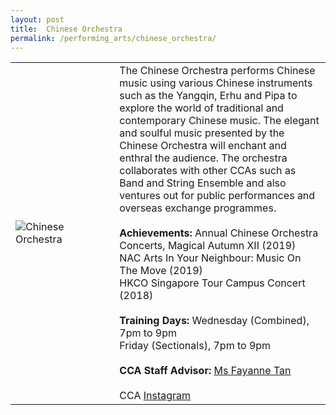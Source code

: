 ```yaml
---
layout: post
title:  Chinese Orchestra
permalink: /performing_arts/chinese_orchestra/
---
```


<div>
<table>
    <tr>
        <td style="width:33%"><image src="{{site.baseurl}}/images/CCA_chinese_orchestra.jpg" style="display:block;margin-left:auto;margin-right:auto;" alt="Chinese Orchestra"></image></td>
        <td>
        The Chinese Orchestra performs Chinese music using various Chinese instruments such as the Yangqin, Erhu and Pipa to explore the world of traditional and contemporary Chinese music. The elegant and soulful music presented by the Chinese Orchestra will enchant and enthral the audience. The orchestra collaborates with other CCAs such as Band and String Ensemble and also ventures out for public performances and overseas exchange programmes.
        <br><br>
        <b>Achievements:</b >
        Annual Chinese Orchestra Concerts, Magical Autumn XII (2019)<br>
        NAC Arts In Your Neighbour: Music On The Move (2019)<br>
        HKCO Singapore Tour Campus Concert (2018)
        <br><br>
        <b>Training Days:</b>
        Wednesday (Combined), 7pm to 9pm<br>
        Friday (Sectionals), 7pm to 9pm
        <br><br>
        <b>CCA Staff Advisor:</b> <a href="sokpeng@tp.edu.sg">Ms Fayanne Tan</a>
        <br><br>
        CCA <a href="https://www.instagram.com/tpchineseorchestra">Instagram</a>
        </td>
    </tr>
</table>
</div>
